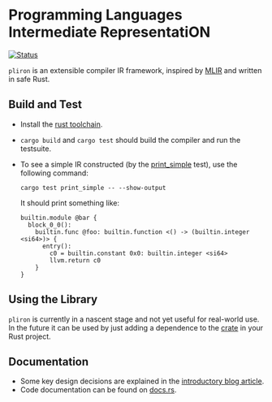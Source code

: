 # Programming Languages Intermediate RepresentatiON

[![Status](https://github.com/vaivaswatha/pliron/actions/workflows/ci.yml/badge.svg)](https://github.com/vaivaswatha/pliron/actions/workflows/ci.yml)

`pliron` is an extensible compiler IR framework, inspired by [MLIR](https://mlir.llvm.org/docs/LangRef/)
and written in safe Rust.

## Build and Test
* Install the [rust toolchain](https://www.rust-lang.org/tools/install).
* `cargo build` and `cargo test` should build the compiler and run the testsuite.
* To see a simple IR constructed (by the [print_simple](tests/ir_construct.rs) test),
  use the following command:

      cargo test print_simple -- --show-output

  It should print something like:
  ```mlir
  builtin.module @bar {
    block_0_0():
      builtin.func @foo: builtin.function <() -> (builtin.integer <si64>)> {
        entry():
          c0 = builtin.constant 0x0: builtin.integer <si64>
          llvm.return c0
      }
  }
  ```

## Using the Library
`pliron` is currently in a nascent stage and not yet useful for
real-world use. In the future it can be used by just adding
a dependence to the [crate](https://crates.io/crates/pliron)
in your Rust project.

## Documentation
* Some key design decisions are explained in the
  [introductory blog article](https://github.com/vaivaswatha/pliron/wiki/Introducing-pliron).
* Code documentation can be found on
  [docs.rs](https://docs.rs/pliron/latest/pliron/).
